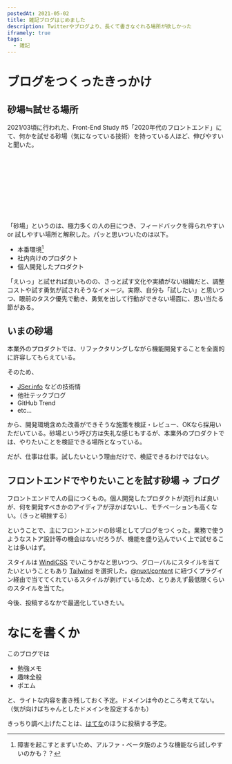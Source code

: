 ```yaml
---
postedAt: 2021-05-02
title: 雑記ブログはじめました
description: Twitterやブログより、長くて書きなぐれる場所が欲しかった
iframely: true
tags:
  - 雑記
---
```


# ブログをつくったきっかけ

## 砂場≒試せる場所

2021/03頃に行われた、Front-End Study #5「2020年代のフロントエンド」にて、何かを試せる砂場（気になっている技術）を持っている人ほど、伸びやすいと聞いた。

<div class="iframely-embed"><div class="iframely-responsive" style="height: 140px; padding-bottom: 0;"><a href="https://forkwell.connpass.com/event/205227/" data-iframely-url="//iframely.net/KF5vDN7"></a></div></div>

「砂場」というのは、極力多くの人の目につき、フィードバックを得られやすい or 試しやすい場所と解釈した。パッと思いついたのは以下。

- 本番環境[^1]
- 社内向けのプロダクト
- 個人開発したプロダクト

[^1]: 障害を起こすとまずいため、アルファ・ベータ版のような機能なら試しやすいのかも？？

「えいっ」と試せれば良いものの、さっと試す文化や実績がない組織だと、調整コストや試す勇気が試されそうなイメージ。実際、自分も「試したい」と思いつつ、眼前のタスク優先で動き、勇気を出して行動ができない場面に、思い当たる節がある。

## いまの砂場

本業外のプロダクトでは、リファクタリングしながら機能開発することを全面的に許容してもらえている。

そのため、

- <a href="https://jser.info/" target="_blank" rel="noopener">JSer.info</a> などの技術情
- 他社テックブログ
- GitHub Trend
- etc...

から、開発環境含めた改善ができそうな施策を検証・レビュー、OKなら採用いただいている。砂場という呼び方は失礼な感じもするが、本業外のプロダクトでは、やりたいことを検証できる場所となっている。

だが、仕事は仕事。試したいという理由だけで、検証できるわけではない。

## フロントエンドでやりたいことを試す砂場 -> ブログ

フロントエンドで人の目につくもの。個人開発したプロダクトが流行れば良いが、何を開発すべきかのアイディアが浮かばないし、モチベーションも高くない。（きっと頓挫する）

ということで、主にフロントエンドの砂場としてブログをつくった。業務で使うようなストア設計等の機会はないだろうが、機能を盛り込んでいく上で試せることは多いはず。

スタイルは [WindiCSS](https://github.com/windicss/windicss) でいこうかなと思いつつ、グローバルにスタイルを当てたいということもあり [Tailwind](https://tailwindcss.com/) を選択した。[@nuxt/content](https://content.nuxtjs.org/ja/) に紐づくプラグイン経由で当ててくれているスタイルが剥げているため、とりあえず最低限くらいのスタイルを当てた。

今後、投稿するなかで最適化していきたい。

# なにを書くか

このブログでは

- 勉強メモ
- 趣味全般
- ポエム

と、ライトな内容を書き残しておく予定。ドメインは今のところ考えてない。（気が向けばちゃんとしたドメインを設定するかも）

きっちり調べ上げたことは、<a href="https://kic-yuuki.hatenablog.com/" target="_blank" rel="noopener">はてな</a>のほうに投稿する予定。
